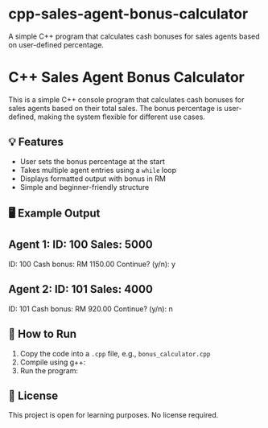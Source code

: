 # cpp-sales-agent-bonus-calculator
A simple C++ program that calculates cash bonuses for sales agents based on user-defined percentage.


# C++ Sales Agent Bonus Calculator

This is a simple C++ console program that calculates cash bonuses for sales agents based on their total sales. The bonus percentage is user-defined, making the system flexible for different use cases.

## 💡 Features
- User sets the bonus percentage at the start
- Takes multiple agent entries using a `while` loop
- Displays formatted output with bonus in RM
- Simple and beginner-friendly structure

## 🖥️ Example Output
Agent 1:
ID: 100
Sales: 5000
--------------------
ID: 100
Cash bonus: RM 1150.00
Continue? (y/n): y

Agent 2:
ID: 101
Sales: 4000
--------------------
ID: 101
Cash bonus: RM 920.00
Continue? (y/n): n


## 🚀 How to Run
1. Copy the code into a `.cpp` file, e.g., `bonus_calculator.cpp`
2. Compile using g++:
3. Run the program:


## 📄 License
This project is open for learning purposes. No license required.
